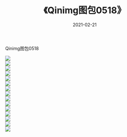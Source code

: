 ﻿---
layout: post
title:  《Qinimg图包0518》
date:   2021-02-21
img: http://imgx.orgx.ga/Qinimg图包/Qinimg图包0518/000.jpg
categories: [美女, 清纯, 唯美]
---

Qinimg图包0518

 ![](http://imgx.orgx.ga/Qinimg图包/Qinimg图包0518/001.jpg) <br>![](http://imgx.orgx.ga/Qinimg图包/Qinimg图包0518/002.jpg) <br>![](http://imgx.orgx.ga/Qinimg图包/Qinimg图包0518/003.jpg) <br>![](http://imgx.orgx.ga/Qinimg图包/Qinimg图包0518/004.jpg) <br>![](http://imgx.orgx.ga/Qinimg图包/Qinimg图包0518/005.jpg) <br>![](http://imgx.orgx.ga/Qinimg图包/Qinimg图包0518/006.jpg) <br>![](http://imgx.orgx.ga/Qinimg图包/Qinimg图包0518/007.jpg) <br>![](http://imgx.orgx.ga/Qinimg图包/Qinimg图包0518/008.jpg) <br>![](http://imgx.orgx.ga/Qinimg图包/Qinimg图包0518/009.jpg) <br>![](http://imgx.orgx.ga/Qinimg图包/Qinimg图包0518/010.jpg) <br>![](http://imgx.orgx.ga/Qinimg图包/Qinimg图包0518/011.jpg) <br>![](http://imgx.orgx.ga/Qinimg图包/Qinimg图包0518/012.jpg) <br>![](http://imgx.orgx.ga/Qinimg图包/Qinimg图包0518/013.jpg) <br>![](http://imgx.orgx.ga/Qinimg图包/Qinimg图包0518/014.jpg) <br>![](http://imgx.orgx.ga/Qinimg图包/Qinimg图包0518/015.jpg) <br>